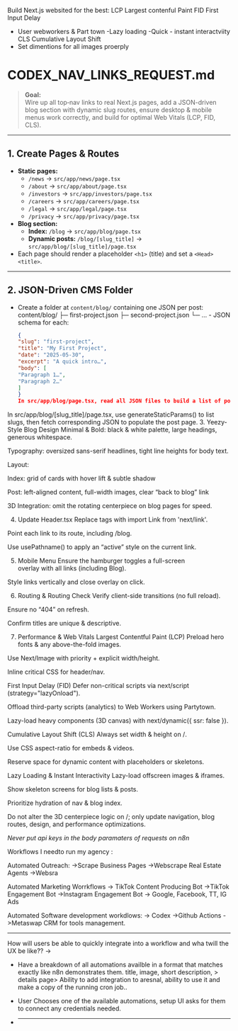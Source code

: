 Build Next.js websited for the best:
LCP
Largest contenful Paint
FID
First Input Delay

- User webworkers & Part town
  -Lazy loading
  -Quick - instant interactviity
  CLS
  Cumulative Layout Shift
- Set dimentions for all images proerply

# CODEX_NAV_LINKS_REQUEST.md

> **Goal:**  
> Wire up all top‐nav links to real Next.js pages, add a JSON-driven blog section with dynamic slug routes, ensure desktop & mobile menus work correctly, and build for optimal Web Vitals (LCP, FID, CLS).

---

## 1. Create Pages & Routes

- **Static pages:**
  - `/news` → `src/app/news/page.tsx`
  - `/about` → `src/app/about/page.tsx`
  - `/investors` → `src/app/investors/page.tsx`
  - `/careers` → `src/app/careers/page.tsx`
  - `/legal` → `src/app/legal/page.tsx`
  - `/privacy` → `src/app/privacy/page.tsx`
- **Blog section:**
  - **Index:** `/blog` → `src/app/blog/page.tsx`
  - **Dynamic posts:** `/blog/[slug_title]` → `src/app/blog/[slug_title]/page.tsx`
- Each page should render a placeholder `<h1>` (title) and set a `<Head><title>`.

---

## 2. JSON-Driven CMS Folder

- Create a folder at `content/blog/` containing one JSON per post:  
   content/blog/
  ├─ first-project.json
  ├─ second-project.json
  └─ … - JSON schema for each:
  ```json
  {
  "slug": "first-project",
  "title": "My First Project",
  "date": "2025-05-30",
  "excerpt": "A quick intro…",
  "body": [
  "Paragraph 1…",
  "Paragraph 2…"
  ]
  }
  In src/app/blog/page.tsx, read all JSON files to build a list of posts (title, date, excerpt, link).
  ```

In src/app/blog/[slug_title]/page.tsx, use generateStaticParams() to list slugs, then fetch corresponding JSON to populate the post page. 3. Yeezy-Style Blog Design
Minimal & Bold: black & white palette, large headings, generous whitespace.

Typography: oversized sans-serif headlines, tight line heights for body text.

Layout:

Index: grid of cards with hover lift & subtle shadow

Post: left-aligned content, full-width images, clear “back to blog” link

3D Integration: omit the rotating centerpiece on blog pages for speed.

4. Update Header.tsx
   Replace <a> tags with import Link from 'next/link'.

Point each link to its route, including /blog.

Use usePathname() to apply an “active” style on the current link.

5. Mobile Menu
   Ensure the hamburger toggles a full-screen <nav> overlay with all links (including Blog).

Style links vertically and close overlay on click.

6. Routing & Routing Check
   Verify client-side transitions (no full reload).

Ensure no “404” on refresh.

Confirm <Head> titles are unique & descriptive.

7. Performance & Web Vitals
   Largest Contentful Paint (LCP)
   Preload hero fonts & any above-the-fold images.

Use Next/Image with priority + explicit width/height.

Inline critical CSS for header/nav.

First Input Delay (FID)
Defer non-critical scripts via next/script (strategy="lazyOnload").

Offload third-party scripts (analytics) to Web Workers using Partytown.

Lazy-load heavy components (3D canvas) with next/dynamic({ ssr: false }).

Cumulative Layout Shift (CLS)
Always set width & height on <Image>/<img>.

Use CSS aspect-ratio for embeds & videos.

Reserve space for dynamic content with placeholders or skeletons.

Lazy Loading & Instant Interactivity
Lazy-load offscreen images & iframes.

Show skeleton screens for blog lists & posts.

Prioritize hydration of nav & blog index.

Do not alter the 3D centerpiece logic on /; only update navigation, blog routes, design, and performance optimizations.

_Never put api keys in the body paramaters of requests on n8n_

Workflows I needto run my agency :

Automated Outreach:
->Scrape Business Pages
->Webscrape Real Estate Agents
->Websra

Automated Marketing Worrkflows
-> TikTok Content Producing Bot
->TikTok Engagement Bot
->Instagram Engagement Bot
-> Google, Facebook, TT, IG Ads

Automated Software development workdlows:
-> Codex
->Github Actions
->Metaswap CRM for tools management.

---

How will users be able to quickly integrate into a workflow and wha twill the UX be like?? ->

- Have a breakdown of all automations availble in a format that matches exactly like n8n demonstrates them. title, image, short description, > details page> Ability to add integration to aresnal, ability to use it and make a copy of the running cron job..

- User Chooses one of the available automations, setup UI asks for them to connect any credentials needed.

- ***
